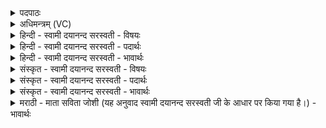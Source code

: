 <details><summary>पदपाठः</summary>

मि॒त्रः। च॒। मे॒। इन्द्रः॑। च॒। मे॒। वरु॑णः। च॒। मे। इन्द्रः॑। च॒। मे॒। धा॒ता। च॒। मे॒। इन्द्रः॑। च॒। मे॒। त्वष्टा॑। च॒। मे॒। इन्द्रः॑। च॒। मे॒। म॒रुतः। च॒। मे॒। इन्द्रः॑। च॒। मे॒। विश्वेः॑। च॒। मे॒। दे॒वाः। इन्द्रः॑। च॒। मे॒। य॒ज्ञेन॑। क॒ल्प॒न्ता॒म्। १७।
</details>

<details><summary>अधिमन्त्रम् (VC)</summary>

- मित्रश्वर्य्यसहित आत्मा देवता
- देवा ऋषयः
- स्वराट् शक्वरी
- धैवतः
</details>

<details><summary>हिन्दी - स्वामी दयानन्द सरस्वती - विषयः</summary>

फिर उसी विषय को अगले मन्त्र में कहा है ॥
</details>

<details><summary>हिन्दी - स्वामी दयानन्द सरस्वती - पदार्थः</summary>

पदार्थान्वयभाषाः -  (मे) मेरा (मित्रः) प्राण अर्थात् हृदय में रहनेवाला पवन (च) और समान नाभिस्थ पवन (मे) मेरा (इन्द्रः) बिजुलीरूप अग्नि (च) और तेज (मे) मेरा (वरुणः) उदान अर्थात् कण्ठ में रहनेवाला पवन (च) और समस्त शरीर में विचरने हारा पवन (मे) मेरा (इन्द्रः) सूर्य (च) और धारणाकर्षण (मे) मेरा (धाता) धारण करनेहारा (च) और धीरज (मे) मेरा (इन्द्रः) परम ऐश्वर्य का प्राप्त करानेवाला (च) और न्याययुक्त पुरुषार्थ (मे) मेरा (त्वष्टा) पदार्थों को छिन्न-भिन्न करनेवाला अग्नि (च) और शिल्प अर्थात् कारीगरी (मे) मेरा (इन्द्रः) शत्रुओं को विदीर्ण करनेहारा राजा (च) तथा कारीगरी (मे) मेरे (मरुतः) इस ब्रह्माण्ड में रहनेवाले अन्य पवन (च) और शरीर के धातु (मे) मेरी (इन्द्रः) सर्वत्र व्यापक बिजुली (च) और उसका काम (मे) मेरे (विश्वे) समस्त पदार्थ (च) और सर्वस्व (देवाः) उत्तम गुणयुक्त पृथिवी आदि (मे) मेरे लिये (इन्द्रः) परम ऐश्वर्य का दाता (च) और उसका उपयोग ये सब (यज्ञेन) पवन की विद्या के विधान करने से (कल्पन्ताम्) समर्थ होवें ॥१७ ॥
</details>

<details><summary>हिन्दी - स्वामी दयानन्द सरस्वती - भावार्थः</summary>

भावार्थभाषाः -  मनुष्य प्राण और बिजुली की विद्या को जान और इनकी सब जगह सब ओर से व्याप्ति को जानकर अपने बहुत [दीर्घ] जीवन को सिद्ध करें ॥१७ ॥
</details>

<details><summary>संस्कृत - स्वामी दयानन्द सरस्वती - विषयः</summary>

पुनस्तमेव विषयमाह ॥
</details>

<details><summary>संस्कृत - स्वामी दयानन्द सरस्वती - पदार्थः</summary>

पदार्थान्वयभाषाः -  मे मित्रश्च म इन्द्रश्च मे वरुणश्च म इन्द्रश्च मे धाता च म इन्द्रश्च मे त्वष्टा च म इन्द्रश्च मे मरुतश्च म इन्द्रश्च मे विश्वे च देवा म इन्द्रश्च यज्ञेन कल्पन्ताम् ॥१७ ॥
</details>

<details><summary>संस्कृत - स्वामी दयानन्द सरस्वती - भावार्थः</summary>

भावार्थभाषाः -  मनुष्याः प्राणविद्युद्विद्यां विज्ञायैतयोः सर्वत्राभिव्याप्तिं च ज्ञात्वा दीर्घजीवनं सम्पादयेयुः ॥१७ ॥
</details>

<details><summary>मराठी - माता सविता जोशी (यह अनुवाद स्वामी दयानन्द सरस्वती जी के आधार पर किया गया है।) - भावार्थः</summary>

भावार्थभाषाः -  माणसांनी प्राण व विद्युत विद्या यांची सर्वत्र व्याप्ती जाणावी व दीर्घजीवी बनावे.
</details>